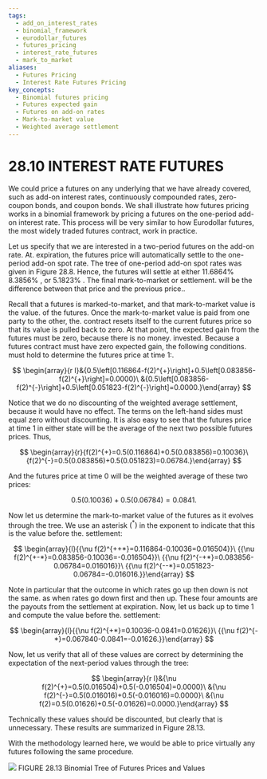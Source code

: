 ```yaml
---
tags:
  - add_on_interest_rates
  - binomial_framework
  - eurodollar_futures
  - futures_pricing
  - interest_rate_futures
  - mark_to_market
aliases:
  - Futures Pricing
  - Interest Rate Futures Pricing
key_concepts:
  - Binomial futures pricing
  - Futures expected gain
  - Futures on add-on rates
  - Mark-to-market value
  - Weighted average settlement
---
```


# 28.10 INTEREST RATE FUTURES

We could price a futures on any underlying that we have already covered, such as add-on interest rates, continuously compounded rates, zero-coupon bonds, and coupon bonds. We shall illustrate how futures pricing works in a binomial framework by pricing a futures on the one-period add-on interest rate. This process will be very similar to how Eurodollar futures, the most widely traded futures contract, work in practice.

Let us specify that we are interested in a two-period futures on the add-on rate. At. expiration, the futures price will automatically settle to the one-period add-on spot rate. The tree of one-period add-on spot rates was given in Figure 28.8. Hence, the futures will settle at either $11.6864\%$ $8.3856\%$ , or $5.1823\%$ . The final mark-to-market or settlement. will be the difference between that price and the previous price..

Recall that a futures is marked-to-market, and that mark-to-market value is the value. of the futures. Once the mark-to-market value is paid from one party to the other, the. contract resets itself to the current futures price so that its value is pulled back to zero. At that point, the expected gain from the futures must be zero, because there is no money. invested. Because a futures contract must have zero expected gain, the following conditions. must hold to determine the futures price at time 1:.

$$
\begin{array}{r l}&{0.5\left[0.116864-f(2)^{+}\right]+0.5\left[0.083856-f(2)^{+}\right]=0.0000}\ &{0.5\left[0.083856-f(2)^{-}\right]+0.5\left[0.051823-f(2)^{-}\right]=0.0000.}\end{array}
$$

Notice that we do no discounting of the weighted average settlement, because it would have no effect. The terms on the left-hand sides must equal zero without discounting. It is also easy to see that the futures price at time 1 in either state will be the average of the next two possible futures prices. Thus,

$$
\begin{array}{r}{f(2)^{+}=0.5(0.116864)+0.5(0.083856)=0.10036}\ {f(2)^{-}=0.5(0.083856)+0.5(0.051823)=0.06784.}\end{array}
$$

And the futures price at time 0 will be the weighted average of these two prices:

$$
0.5(0.10036)+0.5(0.06784)=0.0841.
$$

Now let us determine the mark-to-market value of the futures as it evolves through the tree. We use an asterisk $({}^{\ast})$ in the exponent to indicate that this is the value before the. settlement:

$$
\begin{array}{l}{{\nu f(2)^{++*}=0.116864-0.10036=0.016504}}\ {{\nu f(2)^{+-*}=0.083856-0.10036=-0.016504}}\ {{\nu f(2)^{-+*}=0.083856-0.06784=0.016016}}\ {{\nu f(2)^{--*}=0.051823-0.06784=-0.016016.}}\end{array}
$$

Note in particular that the outcome in which rates go up then down is not the same. as when rates go down first and then up. These four amounts are the payouts from the settlement at expiration. Now, let us back up to time 1 and compute the value before the. settlement:

$$
\begin{array}{l}{{\nu f(2)^{+*}=0.10036-0.0841=0.01626}}\ {{\nu f(2)^{-*}=0.067840-0.0841=-0.01626.}}\end{array}
$$

Now, let us verify that all of these values are correct by determining the expectation of the next-period values through the tree:

$$
\begin{array}{r l}&{\nu f(2)^{+}=0.5(0.016504)+0.5(-0.016504)=0.0000}\ &{\nu f(2)^{-}=0.5(0.016016)+0.5(-0.016016)=0.0000}\ &{\nu f(2)=0.5(0.01626)+0.5(-0.01626)=0.0000.}\end{array}
$$

Technically these values should be discounted, but clearly that is unnecessary. These results are summarized in Figure 28.13.

With the methodology learned here, we would be able to price virtually any futures following the same procedure.

![](506fd2ae5889801bf63dfd36a6635f1efa71129520a30ca80fa9a93481443675.jpg)
FIGURE 28.13 Binomial Tree of Futures Prices and Values
